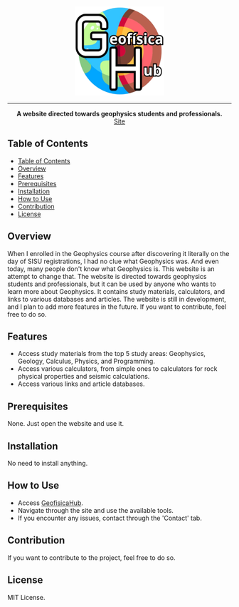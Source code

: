 <p align="center">
  <img src="assets/img/geo_hub_bg.png" width="200" height="200">
</p>

----------------------------------------
<div style="text-align: center;">
    <strong>A website directed towards geophysics students and professionals.</strong>
    <br>
    <a href="albano-a.github.io">Site</a>
</div>

## Table of Contents

- [Table of Contents](#table-of-contents)
- [Overview](#overview)
- [Features](#features)
- [Prerequisites](#prerequisites)
- [Installation](#installation)
- [How to Use](#how-to-use)
- [Contribution](#contribution)
- [License](#license)

## Overview

When I enrolled in the Geophysics course after discovering it literally on the day of SISU registrations, I had no clue what Geophysics was. And even today, many people don't know what Geophysics is. This website is an attempt to change that. The website is directed towards geophysics students and professionals, but it can be used by anyone who wants to learn more about Geophysics. It contains study materials, calculators, and links to various databases and articles. The website is still in development, and I plan to add more features in the future. If you want to contribute, feel free to do so.

## Features

- Access study materials from the top 5 study areas: Geophysics, Geology, Calculus, Physics, and Programming.
- Access various calculators, from simple ones to calculators for rock physical properties and seismic calculations.
- Access various links and article databases.

## Prerequisites

None. Just open the website and use it.

## Installation

No need to install anything.

## How to Use

- Access [GeofisicaHub](https://geofisicahub.live/).
- Navigate through the site and use the available tools.
- If you encounter any issues, contact through the 'Contact' tab.

## Contribution

If you want to contribute to the project, feel free to do so.

## License

MIT License.
